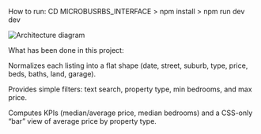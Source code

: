 How to run: CD MICROBUSRBS_INTERFACE
           > npm install
           > npm run dev dev


![Architecture diagram](assets/preview.png)

What has been done in this project:

Normalizes each listing into a flat shape (date, street, suburb, type, price, beds, baths, land, garage).

Provides simple filters: text search, property type, min bedrooms, and max price.

Computes KPIs (median/average price, median bedrooms) and a CSS-only “bar” view of average price by property type.
